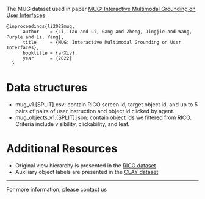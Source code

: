
The MUG dataset used in paper [MUG: Interactive Multimodal Grounding on User Interfaces](https://arxiv.org/abs/2209.15099)
```
@inproceedings{li2022mug,
      author    = {Li, Tao and Li, Gang and Zheng, Jingjie and Wang, Purple and Li, Yang},
      title     = {MUG: Interactive Multimodal Grounding on User Interfaces},
      booktitle = {arXiv},
      year      = {2022}
  }
```

# Data structures
* mug_v1.[SPLIT].csv: contain RICO screen id, target object id, and up to 5 pairs of pairs of user instruction and object id clicked by agent.
* mug_objects_v1.[SPLIT].json: contain object ids we filtered from RICO. Criteria include visibility, clickability, and leaf.

# Additional Resources
* Original view hierarchy is presented in the [RICO dataset](https://interactionmining.org/rico)
* Auxiliary object labels are presented in the [CLAY dataset](https://github.com/google-research-datasets/clay)

---

For more information, please [contact us](tlinlp@google.com)
